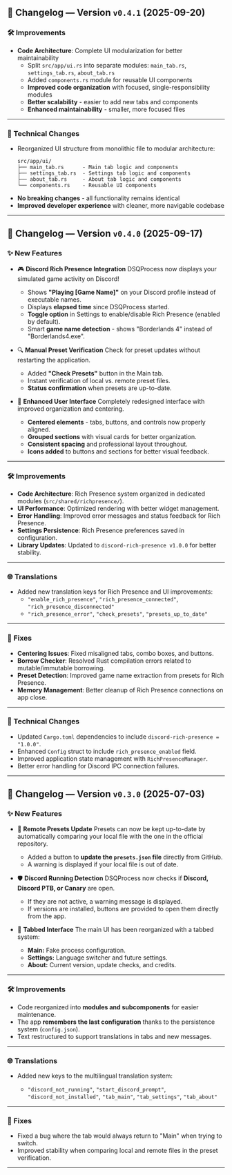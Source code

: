 ## 📝 Changelog — Version `v0.4.1` (2025-09-20)

### 🛠️ Improvements

* **Code Architecture**: Complete UI modularization for better maintainability
  * Split `src/app/ui.rs` into separate modules: `main_tab.rs`, `settings_tab.rs`, `about_tab.rs`
  * Added `components.rs` module for reusable UI components
  * **Improved code organization** with focused, single-responsibility modules
  * **Better scalability** - easier to add new tabs and components
  * **Enhanced maintainability** - smaller, more focused files

---

### 🔧 Technical Changes

* Reorganized UI structure from monolithic file to modular architecture:
  ```
  src/app/ui/
  ├── main_tab.rs      - Main tab logic and components
  ├── settings_tab.rs  - Settings tab logic and components  
  ├── about_tab.rs     - About tab logic and components
  └── components.rs    - Reusable UI components
  ```
* **No breaking changes** - all functionality remains identical
* **Improved developer experience** with cleaner, more navigable codebase

---

## 📝 Changelog — Version `v0.4.0` (2025-09-17)

### ✨ New Features

* 🎮 **Discord Rich Presence Integration**
  DSQProcess now displays your simulated game activity on Discord!

  * Shows **"Playing [Game Name]"** on your Discord profile instead of executable names.
  * Displays **elapsed time** since DSQProcess started.
  * **Toggle option** in Settings to enable/disable Rich Presence (enabled by default).
  * Smart **game name detection** - shows "Borderlands 4" instead of "Borderlands4.exe".

* 🔍 **Manual Preset Verification**
  Check for preset updates without restarting the application.

  * Added **"Check Presets"** button in the Main tab.
  * Instant verification of local vs. remote preset files.
  * **Status confirmation** when presets are up-to-date.

* 🎨 **Enhanced User Interface**
  Completely redesigned interface with improved organization and centering.

  * **Centered elements** - tabs, buttons, and controls now properly aligned.
  * **Grouped sections** with visual cards for better organization.
  * **Consistent spacing** and professional layout throughout.
  * **Icons added** to buttons and sections for better visual feedback.

---

### 🛠️ Improvements

* **Code Architecture**: Rich Presence system organized in dedicated modules (`src/shared/richpresence/`).
* **UI Performance**: Optimized rendering with better widget management.
* **Error Handling**: Improved error messages and status feedback for Rich Presence.
* **Settings Persistence**: Rich Presence preferences saved in configuration.
* **Library Updates**: Updated to `discord-rich-presence v1.0.0` for better stability.

---

### 🌐 Translations

* Added new translation keys for Rich Presence and UI improvements:
  * `"enable_rich_presence"`, `"rich_presence_connected"`, `"rich_presence_disconnected"`
  * `"rich_presence_error"`, `"check_presets"`, `"presets_up_to_date"`

---

### 🐞 Fixes

* **Centering Issues**: Fixed misaligned tabs, combo boxes, and buttons.
* **Borrow Checker**: Resolved Rust compilation errors related to mutable/immutable borrowing.
* **Preset Detection**: Improved game name extraction from presets for Rich Presence.
* **Memory Management**: Better cleanup of Rich Presence connections on app close.

---

### 🔧 Technical Changes

* Updated `Cargo.toml` dependencies to include `discord-rich-presence = "1.0.0"`.
* Enhanced `Config` struct to include `rich_presence_enabled` field.
* Improved application state management with `RichPresenceManager`.
* Better error handling for Discord IPC connection failures.

---

## 📝 Changelog — Version `v0.3.0` (2025-07-03)

### ✨ New Features

* 🔁 **Remote Presets Update**
Presets can now be kept up-to-date by automatically comparing your local file with the one in the official repository.

  * Added a button to **update the `presets.json` file** directly from GitHub.
  * A warning is displayed if your local file is out of date.

* 🛡️ **Discord Running Detection**
DSQProcess now checks if **Discord, Discord PTB, or Canary** are open.

  * If they are not active, a warning message is displayed.
  * If versions are installed, buttons are provided to open them directly from the app.

* 🧭 **Tabbed Interface**
The main UI has been reorganized with a tabbed system:

  * **Main:** Fake process configuration.
  * **Settings:** Language switcher and future settings.
  * **About:** Current version, update checks, and credits.

---

### 🛠️ Improvements

* Code reorganized into **modules and subcomponents** for easier maintenance.
* The app **remembers the last configuration** thanks to the persistence system (`config.json`).
* Text restructured to support translations in tabs and new messages.

---

### 🌐 Translations

* Added new keys to the multilingual translation system:

  * `"discord_not_running"`, `"start_discord_prompt"`, `"discord_not_installed"`, `"tab_main"`, `"tab_settings"`, `"tab_about"`

---

### 🐞 Fixes

* Fixed a bug where the tab would always return to "Main" when trying to switch.
* Improved stability when comparing local and remote files in the preset verification.

---
